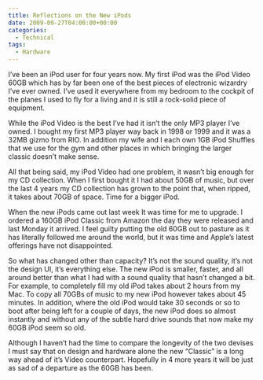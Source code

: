 ```yaml
---
title: Reflections on the New iPods
date: 2009-09-27T04:00:00+00:00
categories:
  - Technical
tags:
  - Hardware
---
```


I’ve been an iPod user for four years now. My first iPod was the iPod Video 60GB which has by far been one of the best pieces of electronic wizardry I’ve ever owned. I’ve used it everywhere from my bedroom to the cockpit of the planes I used to fly for a living and it is still a rock-solid piece of equipment.

While the iPod Video is the best I’ve had it isn’t the only MP3 player I’ve owned. I bought my first MP3 player way back in 1998 or 1999 and it was a 32MB gizmo from RIO. In addition my wife and I each own 1GB iPod Shuffles that we use for the gym and other places in which bringing the larger classic doesn’t make sense.

All that being said, my iPod Video had one problem, it wasn’t big enough for my CD collection. When I first bought it I had about 50GB of music, but over the last 4 years my CD collection has grown to the point that, when ripped, it takes about 70GB of space. Time for a bigger iPod.

When the new iPods came out last week It was time for me to upgrade. I ordered a 160GB iPod Classic from Amazon the day they were released and last Monday it arrived. I feel guilty putting the old 60GB out to pasture as it has literally followed me around the world, but it was time and Apple’s latest offerings have not disappointed.

So what has changed other than capacity? It’s not the sound quality, it’s not the design UI, it’s everything else. The new iPod is smaller, faster, and all around better than what I had with a sound quality that hasn’t changed a bit. For example, to completely fill my old iPod takes about 2 hours from my Mac. To copy all 70GBs of music to my new iPod however takes about 45 minutes. In addition, where the old iPod would take 30 seconds or so to boot after being left for a couple of days, the new iPod does so almost instantly and without any of the subtle hard drive sounds that now make my 60GB iPod seem so old.

Although I haven’t had  the time to compare the longevity of the two devises I must say that on design and hardware alone the new “Classic” is a long way ahead of it’s Video counterpart. Hopefully in 4 more years it will be just as sad of a departure as the 60GB has been.